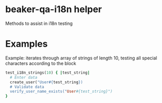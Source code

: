 # beaker-qa-i18n helper

Methods to assist in i18n testing

# Examples

   Example: iterates through array of strings of length 10, testing all special characters according to the block
   ```Ruby
   test_i18n_strings(10) { |test_string|
     # Enter data
     create_user("User#{test_string})
     # Validate data
     verify_user_name_exists("User#{test_string}")
   }
   ```


